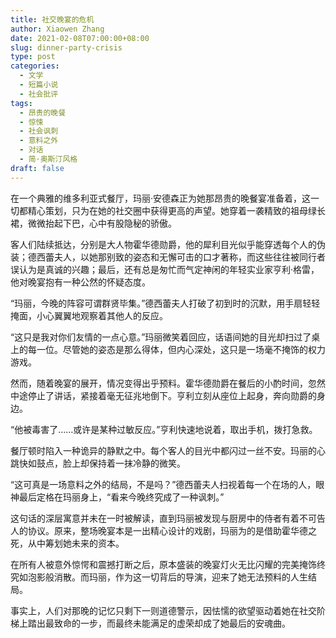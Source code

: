 ```yaml
---
title: 社交晚宴的危机
author: Xiaowen Zhang
date: 2021-02-08T07:00:00+08:00
slug: dinner-party-crisis
type: post
categories:
  - 文学
  - 短篇小说
  - 社会批评
tags:
  - 昂贵的晚餐
  - 惊悚
  - 社会讽刺
  - 意料之外
  - 对话
  - 简·奥斯汀风格
draft: false
---
```


在一个典雅的维多利亚式餐厅，玛丽·安德森正为她那昂贵的晚餐宴准备着，这一切都精心策划，只为在她的社交圈中获得更高的声望。她穿着一袭精致的祖母绿长裙，微微抬起下巴，心中有股隐秘的骄傲。

客人们陆续抵达，分别是大人物霍华德勋爵，他的犀利目光似乎能穿透每个人的伪装；德西蕾夫人，以她那别致的姿态和无懈可击的口才著称，而这些往往被同行者误认为是真诚的兴趣；最后，还有总是匆忙而气定神闲的年轻实业家亨利·格雷，他对晚宴抱有一种公然的怀疑态度。

“玛丽，今晚的阵容可谓群贤毕集。”德西蕾夫人打破了初到时的沉默，用手扇轻轻掩面，小心翼翼地观察着其他人的反应。

“这只是我对你们友情的一点心意。”玛丽微笑着回应，话语间她的目光却扫过了桌上的每一位。尽管她的姿态是那么得体，但内心深处，这只是一场毫不掩饰的权力游戏。

然而，随着晚宴的展开，情况变得出乎预料。霍华德勋爵在餐后的小酌时间，忽然中途停止了讲话，紧接着毫无征兆地倒下。亨利立刻从座位上起身，奔向勋爵的身边。

“他被毒害了……或许是某种过敏反应。”亨利快速地说着，取出手机，拨打急救。

餐厅顿时陷入一种诡异的静默之中。每个客人的目光中都闪过一丝不安。玛丽的心跳快如鼓点，脸上却保持着一抹冷静的微笑。

“这可真是一场意料之外的结局，不是吗？”德西蕾夫人扫视着每一个在场的人，眼神最后定格在玛丽身上，“看来今晚终究成了一种讽刺。”

这句话的深层寓意并未在一时被解读，直到玛丽被发现与厨房中的侍者有着不可告人的协议。原来，整场晚宴本是一出精心设计的戏剧，玛丽为的是借助霍华德之死，从中筹划她未来的资本。

在所有人被意外惊愕和震撼打断之后，原本盛装的晚宴灯火无比闪耀的完美掩饰终究如泡影般消散。而玛丽，作为这一切背后的导演，迎来了她无法预料的人生结局。

事实上，人们对那晚的记忆只剩下一则道德警示，因怯懦的欲望驱动着她在社交阶梯上踏出最致命的一步，而最终未能满足的虚荣却成了她最后的安魂曲。